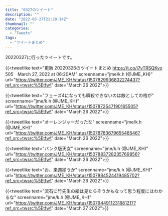 ```yaml
---
title: "0327のツイート"
description: ""
date: "2022-03-27T21:20:14Z"
thumbnail: ""
categories:
  - "Tweets"
tags:
  - "ツイートまとめ"
---
```

20220327に行ったツイートです。
<!--more-->
{{<tweetlike text=\"更新 20220326のツイートまとめ https://t.co/j7vTRSQKvo 505　March 27, 2022 at 06:20AM\" screenname=\"jme/k.h (@JME_KH)\" url=\"https://twitter.com/JME_KH/status/1507829936832274437?ref_src=twsrc%5Etfw\" date=\"March 26 2022\">}}

{{<tweetlike text=\"フェーズ4になっても瞬殺できないのは敵としての格が\" screenname=\"jme/k.h (@JME_KH)\" url=\"https://twitter.com/JME_KH/status/1507872547190165505?ref_src=twsrc%5Etfw\" date=\"March 26 2022\">}}

{{<tweetlike text=\"オーレンジャーだったな\" screenname=\"jme/k.h (@JME_KH)\" url=\"https://twitter.com/JME_KH/status/1507878367965548546?ref_src=twsrc%5Etfw\" date=\"March 26 2022\">}}

{{<tweetlike text=\"バンク版天女\" screenname=\"jme/k.h (@JME_KH)\" url=\"https://twitter.com/JME_KH/status/1507883728235769856?ref_src=twsrc%5Etfw\" date=\"March 26 2022\">}}

{{<tweetlike text=\"お、来週揃うか\" screenname=\"jme/k.h (@JME_KH)\" url=\"https://twitter.com/JME_KH/status/1507884524419485702?ref_src=twsrc%5Etfw\" date=\"March 26 2022\">}}

{{<tweetlike text=\"流石に竹先生の絵は見たらそうかもなって思う程度にはわかるな\" screenname=\"jme/k.h (@JME_KH)\" url=\"https://twitter.com/JME_KH/status/1507944911231881217?ref_src=twsrc%5Etfw\" date=\"March 27 2022\">}}


